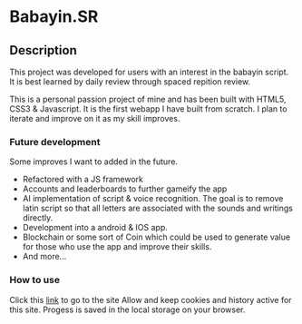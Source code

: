 # Babayin.SR

## Description

This project was developed for users with an interest in the babayin script. It is best learned by daily review through spaced repition review.

This is a personal passion project of mine and has been built with HTML5, CSS3 & Javascript. It is the first webapp I have built from scratch. I plan to iterate and improve on it as my skill improves.

### Future development

Some improves I want to added in the future.

- Refactored with a JS framework
- Accounts and leaderboards to further gameify the app
- AI implementation of script & voice recognition. The goal is to remove latin script so that all letters are associated with the sounds and writings directly.
- Development into a android & IOS app.
- Blockchain or some sort of Coin which could be used to generate value for those who use the app and improve their skills.
- And more...

### How to use

Click this [link](https://philjg.github.io/babayin/) to go to the site
Allow and keep cookies and history active for this site. Progess is saved in the local storage on your browser.
